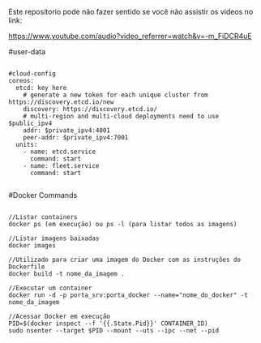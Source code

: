 Este reposítorio pode não fazer sentido se você não assistir os videos no link:

https://www.youtube.com/audio?video_referrer=watch&v=-m_FiDCR4uE

#user-data
<pre><code>
#cloud-config
coreos:
  etcd: key here
    # generate a new token for each unique cluster from https://discovery.etcd.io/new
    discovery: https://discovery.etcd.io/<token>
    # multi-region and multi-cloud deployments need to use $public_ipv4
    addr: $private_ipv4:4001
    peer-addr: $private_ipv4:7001
  units:
    - name: etcd.service
      command: start
    - name: fleet.service
      command: start
  </code></pre>


#Docker Commands
<pre><code>
//Listar containers
docker ps (em execução) ou ps -l (para listar todos as imagens)

//Listar imagens baixadas
docker images

//Utilizado para criar uma imagem do Docker com as instruções do Dockerfile
docker build -t nome_da_imagem .

//Executar um container
docker run -d -p porta_srv:porta_docker --name="nome_do_docker" -t nome_da_imagem

//Acessar Docker em execução
PID=$(docker inspect --f '{{.State.Pid}}' CONTAINER_ID)
sudo nsenter --target $PID --mount --uts --ipc --net --pid
</code></pre>

